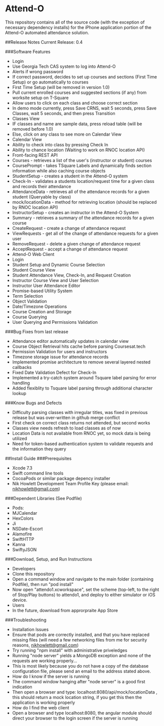 # Attend-O

This repository contains all of the source code (with the exception of necessary dependency installs) for the iPhone application portion of the Attend-O automated attendance solution.

##Release Notes
Current Release: 0.4

###Software Features
* Login 
 * Use Georgia Tech CAS system to log into Attend-O
 * Alerts if wrong password
 * If correct password, decides to set up courses and sections (First Time Setup) or go automatically to courses
* First Time Setup (will be removed in version 1.0)
 * Pull current enrolled courses and suggested sections (if any) from worksite setup on T-Square
 * Allow users to click on each class and choose correct section
 * In demo mode currently, press Save CRNS, wait 5 seconds, press Save Classes, wait 5 seconds, and then press Transition
* Classes View
 * IF classes and name are sample data, press reload table (will be removed before 1.0)
 * Else, click on any class to see more on Calendar View
* Calendar View
 * Ability to check into class by pressing Check In
 * Ability to chance location (Waiting to work on RNOC location API)
* Front-facing REST API
 * Courses - retrieves a list of the user's (instructor or student) courses
 * CoursePrompt - takes TSquare Labels and dynamically finds section information while also caching course objects
 * StudentSetup - creates a student in the Attend-O system
 * Check-In - validates a students location/request time for a given class and records their attendance
 * AttendanceData - retrieves all of the attendance records for a given student (Queryable by class)
 * mock/locationData - method for retrieving location (should be replaced by RNOC location API)
 * InstructorSetup - creates an instructor in the Attend-O System
 * Summary - retrieves a summary of the attendance records for a given course
 * CreateRequest - create a change of attendance request
 * ViewRequests - get all of the change of attendance requests for a given user
 * RemoveRequest - delete a given change of attendance request
 * AcceptRequest - accept a change of attendance request
* Attend-O Web Client
 * Login
 * Student Setup and Dynamic Course Selection
 * Student Course View
 * Student Attendance View, Check-In, and Request Creation
 * Instructor Course View and User Selection
 * Instructor User Attendance Editor
* Promise-based Utility System
 * Term Selection
 * Object Validation
 * Date/Timezone Operations
 * Course Creation and Storage
 * Course Querying
 * User Querying and Permissions Validation
 
###Bug Fixes from last release
* Attendance editor automatically updates in calendar view
* Course Object Retrieval hits cache before parsing Coursesat.tech
* Permission Validation for users and instructors
* Timezone storage issue for attendance records
* Implemented promise architecture to remove several layered nested callbacks
* Fixed Date Validation Defect for Check-In
* Implemented a try-catch system around Tsquare label parsing for error handling
* Added flexiblity to Tsquare label parsing through additional character lookup

###Know Bugs and Defects
* Difficulty parsing classes with irregular titles, was fixed in previous release but was over-written in github merge conflict
* First check on correct class returns not attended, but second works
* Classes view needs refresh to load classes as of now
* Location Data is not available from RNOC yet, so mock data is being utilized
* Need for token-based authentication system to validate requests and the information they query

##Install Guide
###Prerequisites
* Xcode 7.3
* Swift command line tools
* CocoaPods or similar package depency installer
* Nik Howlett Development Team Profile Key (please email: nikhowlett@gmail.com)

###Dependent Libraries (See Podfile)
* Pods: 
* MJCalendar
* HexColors
* Ji
* NSDate-Escort
* Alamofire
* SwiftHTTP
* Kanna
* SwiftyJSON

###Download, Setup, and Run Instructions
* Developers
 * Clone this repository
 * Open a command window and navigate to the main folder (containing Podfile), then run "pod install"
 * Now open "attendo1.xcworkspace", set the scheme (top-left, to the right of Stop/Play buttons) to attendo1, and deploy to either simulator or iOS device.
* Users
 * In the future, download from approrpraite App Store

###Troubleshooting
* Installation Issues
 * Ensure that pods are correctly installed, and that you have replaced missing files (will need a few networking files from me for security reasons, nikhowlett@gmail.com)
 * Try running "npm install" with administrative priveledges
* Running "node server" yields a MongoDB exception and none of the requests are working properly...
 * This is most likely because you do not have a copy of the database configuration file, please send an email to the address stated above.
* How do I know if the server is running
 * The command window hanging after "node server" is a good first indication
 * Then open a browser and type: localhost:8080/api/mock/locationData , this should return a mock location string, if you get this then the application is working properly
* How do I find the web client
 * Open a browser and type localhost:8080, the angular module should direct your browser to the login screen if the server is running
